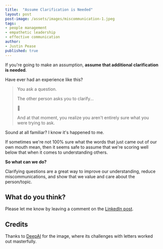 ```yaml
---
title:  "Assume Clarification is Needed"
layout: post
post-image: /assets/images/miscommunication-1.jpeg
tags:
- people management
- empathetic leadership
- effective communication
author:
- Justin Pease
published: true
---
```


If you're going to make an assumption, **assume that additional clarification is needed**.

Have ever had an experience like this?

> You ask a question.
>
> The other person asks you to clarify...
>
> 🤔
>
> And at that moment, you realize you aren't entirely sure what you were trying to
ask.

Sound at all familiar? I know it's happened to me.

If sometimes we're not 100% sure what the words that just came out of our own
mouth mean, then it seems safe to assume that we're scoring well below that when
it comes to understanding others.

**So what can we do?**

Clarifying questions are a great way to improve our understanding, reduce
miscommunications, and show that we value and care about the person/topic.

## What do you think?

Please let me know by leaving a comment on the [LinkedIn post](https://www.linkedin.com/posts/justinapease_peoplemanagement-empatheticleadership-effectivecommunication-activity-7158949425866780672-Xpap).

## Credits

Thanks to [DeepAI](https://deepai.org) for the image, where its challenges with
letters worked out masterfully.